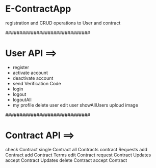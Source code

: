 # E-ContractApp
registration and CRUD operations to User and contract

##############################

# User API ==>

- register 
- activate account
- deactivate account
- send Verification Code
- login
- logout
- logoutAll
- my profile
delete user
edit user
showAllUsers
uploud image

##############################

# Contract API ==>
check Contract
single Contract
all Contracts
contract Requests
add Contract
add Contract Terms
edit Contract
request Contract Updates
accept Contract Updates
delete Contract
accept Contract

